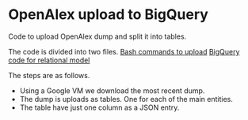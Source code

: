 # OpenAlex upload to BigQuery

Code to upload OpenAlex dump and split it into tables.

The code is divided into two files.
[Bash commands to upload](https://github.com/insyspo/openalex/blob/main/bash_commands_to_download_and_upload.ipynb)
[BigQuery code for relational model](https://github.com/insyspo/openalex/blob/main/OpenAlex_create_tables_2024_02.ipynb)


The steps are as follows.
- Using a Google VM we download the most recent dump.
- The dump is uploads as tables. One for each of the main entities.
- The table have just one column as a JSON entry.
